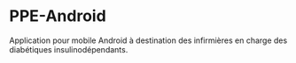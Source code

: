 # PPE-Android
Application pour mobile Android à destination des infirmières en charge des diabétiques insulinodépendants.
